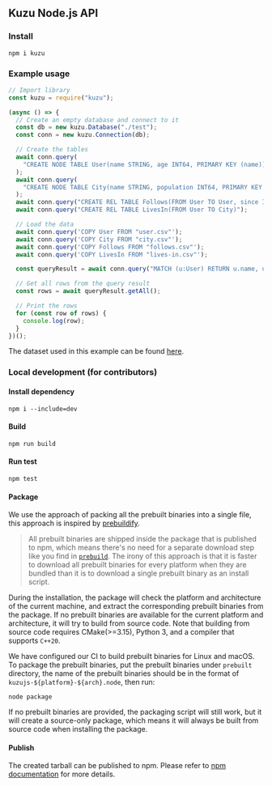 ## Kuzu Node.js API

### Install

```
npm i kuzu
```

### Example usage

```js
// Import library
const kuzu = require("kuzu");

(async () => {
  // Create an empty database and connect to it
  const db = new kuzu.Database("./test");
  const conn = new kuzu.Connection(db);

  // Create the tables
  await conn.query(
    "CREATE NODE TABLE User(name STRING, age INT64, PRIMARY KEY (name))"
  );
  await conn.query(
    "CREATE NODE TABLE City(name STRING, population INT64, PRIMARY KEY (name))"
  );
  await conn.query("CREATE REL TABLE Follows(FROM User TO User, since INT64)");
  await conn.query("CREATE REL TABLE LivesIn(FROM User TO City)");

  // Load the data
  await conn.query('COPY User FROM "user.csv"');
  await conn.query('COPY City FROM "city.csv"');
  await conn.query('COPY Follows FROM "follows.csv"');
  await conn.query('COPY LivesIn FROM "lives-in.csv"');

  const queryResult = await conn.query("MATCH (u:User) RETURN u.name, u.age;");

  // Get all rows from the query result
  const rows = await queryResult.getAll();

  // Print the rows
  for (const row of rows) {
    console.log(row);
  }
})();
```

The dataset used in this example can be found [here](https://github.com/kuzudb/kuzu/tree/master/dataset/demo-db/csv).

### Local development (for contributors)

#### Install dependency

```
npm i --include=dev
```

#### Build

```
npm run build
```

#### Run test

```
npm test
```

#### Package

We use the approach of packing all the prebuilt binaries into a single file, this approach is inspired by [prebuildify](https://github.com/prebuild/prebuildify).

> All prebuilt binaries are shipped inside the package that is published to npm, which means there's no need for a separate download step like you find in [`prebuild`](https://github.com/prebuild/prebuild). The irony of this approach is that it is faster to download all prebuilt binaries for every platform when they are bundled than it is to download a single prebuilt binary as an install script.

During the installation, the package will check the platform and architecture of the current machine, and extract the corresponding prebuilt binaries from the package. If no prebuilt binaries are available for the current platform and architecture, it will try to build from source code. Note that building from source code requires CMake(>=3.15), Python 3, and a compiler that supports `C++20`.

We have configured our CI to build prebuilt binaries for Linux and macOS. To package the prebuilt binaries, put the prebuilt binaries under `prebuilt` directory, the name of the prebuilt binaries should be in the format of `kuzujs-${platform}-${arch}.node`, then run:

```
node package
```

If no prebuilt binaries are provided, the packaging script will still work, but it will create a source-only package, which means it will always be built from source code when installing the package.

#### Publish

The created tarball can be published to npm. Please refer to [npm documentation](https://docs.npmjs.com/cli/v9/commands/npm-publish) for more details.
